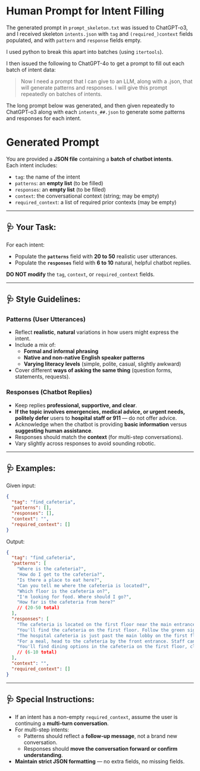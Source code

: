 # Human Prompt for Intent Filling

The generated prompt in `prompt_skeleton.txt` was issued to ChatGPT-o3, and I received skeleton `intents.json` with `tag` and `(required_)context` fields populated, and with `pattern` and `response` fields empty.

I used python to break this apart into batches (using `itertools`).

I then issued the following to ChatGPT-4o to get a prompt to fill out each batch of intent data:

> Now I need a prompt that I can give to an LLM, along with a .json, that will generate patterns and responses. I will give this prompt repeatedly on batches of intents.

The long prompt below was generated, and then given repeatedly to ChatGPT-o3 along with each `intents_##.json` to generate some patterns and responses for each intent.

# Generated Prompt

You are provided a **JSON file** containing a **batch of chatbot intents**.  
Each intent includes:

- `tag`: the name of the intent
- `patterns`: an **empty list** (to be filled)
- `responses`: an **empty list** (to be filled)
- `context`: the conversational context (string; may be empty)
- `required_context`: a list of required prior contexts (may be empty)

---

## 🩺 Your Task:

For each intent:

- Populate the **`patterns`** field with **20 to 50** realistic user utterances.
- Populate the **`responses`** field with **6 to 10** natural, helpful chatbot replies.

**DO NOT modify** the `tag`, `context`, or `required_context` fields.

---

## 🩺 Style Guidelines:

### Patterns (User Utterances)
- Reflect **realistic**, **natural** variations in how users might express the intent.
- Include a mix of:
  - **Formal and informal phrasing**
  - **Native and non-native English speaker patterns**
  - **Varying literacy levels** (simple, polite, casual, slightly awkward)
- Cover different **ways of asking the same thing** (question forms, statements, requests).

### Responses (Chatbot Replies)
- Keep replies **professional, supportive, and clear**.
- **If the topic involves emergencies, medical advice, or urgent needs, politely defer** users to **hospital staff or 911** — do not offer advice.
- Acknowledge when the chatbot is providing **basic information** versus **suggesting human assistance**.
- Responses should match the **context** (for multi-step conversations).
- Vary slightly across responses to avoid sounding robotic.

---

## 🩺 Examples:

Given input:

```json
{
  "tag": "find_cafeteria",
  "patterns": [],
  "responses": [],
  "context": "",
  "required_context": []
}
```

Output:

```json
{
  "tag": "find_cafeteria",
  "patterns": [
    "Where is the cafeteria?",
    "How do I get to the cafeteria?",
    "Is there a place to eat here?",
    "Can you tell me where the cafeteria is located?",
    "Which floor is the cafeteria on?",
    "I'm looking for food. Where should I go?",
    "How far is the cafeteria from here?"
    // (20-50 total)
  ],
  "responses": [
    "The cafeteria is located on the first floor near the main entrance.",
    "You'll find the cafeteria on the first floor. Follow the green signs.",
    "The hospital cafeteria is just past the main lobby on the first floor.",
    "For a meal, head to the cafeteria by the front entrance. Staff can help if you need directions.",
    "You'll find dining options in the cafeteria on the first floor, close to reception."
    // (6-10 total)
  ],
  "context": "",
  "required_context": []
}
```

---

## 🩺 Special Instructions:
- If an intent has a non-empty `required_context`, assume the user is continuing a **multi-turn conversation**.
- For multi-step intents:
  - Patterns should reflect a **follow-up message**, not a brand new conversation.
  - Responses should **move the conversation forward or confirm understanding**.
- **Maintain strict JSON formatting** — no extra fields, no missing fields.